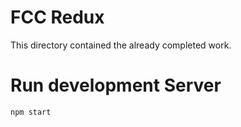 # FCC Redux

This directory contained the already completed work.

# Run development Server
```npm start```
